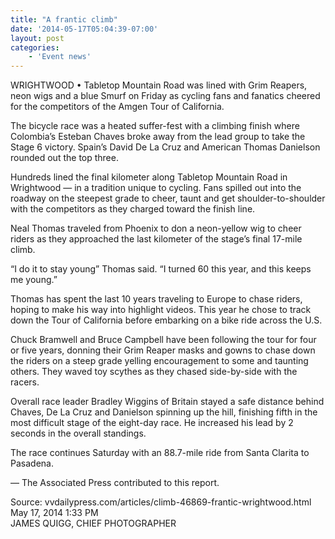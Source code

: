 ```yaml
---
title: "A frantic climb"
date: '2014-05-17T05:04:39-07:00'
layout: post
categories:
    - 'Event news'
---
```


WRIGHTWOOD • Tabletop Mountain Road was lined with Grim Reapers, neon wigs and a blue Smurf on Friday as cycling fans and fanatics cheered for the competitors of the Amgen Tour of California.

The bicycle race was a heated suffer-fest with a climbing finish where Colombia’s Esteban Chaves broke away from the lead group to take the Stage 6 victory. Spain’s David De La Cruz and American Thomas Danielson rounded out the top three.

Hundreds lined the final kilometer along Tabletop Mountain Road in Wrightwood — in a tradition unique to cycling. Fans spilled out into the roadway on the steepest grade to cheer, taunt and get shoulder-to-shoulder with the competitors as they charged toward the finish line.

Neal Thomas traveled from Phoenix to don a neon-yellow wig to cheer riders as they approached the last kilometer of the stage’s final 17-mile climb.

“I do it to stay young” Thomas said. “I turned 60 this year, and this keeps me young.”

Thomas has spent the last 10 years traveling to Europe to chase riders, hoping to make his way into highlight videos. This year he chose to track down the Tour of California before embarking on a bike ride across the U.S.

Chuck Bramwell and Bruce Campbell have been following the tour for four or five years, donning their Grim Reaper masks and gowns to chase down the riders on a steep grade yelling encouragement to some and taunting others. They waved toy scythes as they chased side-by-side with the racers.

Overall race leader Bradley Wiggins of Britain stayed a safe distance behind Chaves, De La Cruz and Danielson spinning up the hill, finishing fifth in the most difficult stage of the eight-day race. He increased his lead by 2 seconds in the overall standings.

The race continues Saturday with an 88.7-mile ride from Santa Clarita to Pasadena.

— The Associated Press contributed to this report.

Source: vvdailypress.com/articles/climb-46869-frantic-wrightwood.html  
May 17, 2014 1:33 PM  
JAMES QUIGG, CHIEF PHOTOGRAPHER